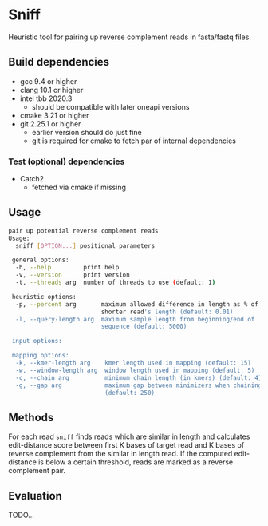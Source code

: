 # Sniff

Heuristic tool for pairing up reverse complement reads in fasta/fastq files.

## Build dependencies

- gcc 9.4 or higher
- clang 10.1 or higher
- intel tbb 2020.3
  - should be compatible with later oneapi versions
- cmake 3.21 or higher
- git 2.25.1 or higher
  - earlier version should do just fine
  - git is required for cmake to fetch par of internal dependencies

### Test (optional) dependencies

- Catch2
  - fetched via cmake if missing

## Usage

```bash
pair up potential reverse complement reads
Usage:
  sniff [OPTION...] positional parameters

 general options:
  -h, --help         print help
  -v, --version      print version
  -t, --threads arg  number of threads to use (default: 1)

 heuristic options:
  -p, --percent arg       maximum allowed difference in length as % of
                          shorter read's length (default: 0.01)
  -l, --query-length arg  maximum sample length from beginning/end of
                          sequence (default: 5000)

 input options:

 mapping options:
  -k, --kmer-length arg    kmer length used in mapping (default: 15)
  -w, --window-length arg  window length used in mapping (default: 5)
  -c, --chain arg          minimum chain length (in kmers) (default: 4)
  -g, --gap arg            maximum gap between minimizers when chaining
                           (default: 250)

```

## Methods

For each read `sniff` finds reads which are similar in length and calculates edit-distance score between first K bases of target read and K bases of reverse complement from the similar in length read. If the computed edit-distance is below a certain threshold, reads are marked as a reverse complement pair.

## Evaluation

TODO...
